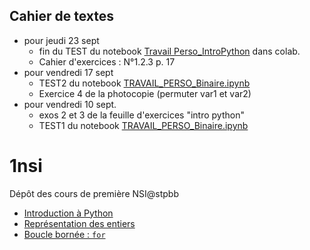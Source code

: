 ## Cahier de textes
* pour jeudi 23 sept
  *  fin du TEST du notebook [Travail Perso_IntroPython](https://colab.research.google.com/github/thfruchart/1nsi/blob/main/01/TRAVAIL_PERSONNEL_IntroPython.ipynb) dans colab.
  *  Cahier d'exercices : N°1.2.3 p. 17
* pour vendredi 17 sept
  *  TEST2 du notebook [TRAVAIL_PERSO_Binaire.ipynb](https://github.com/thfruchart/1nsi/blob/main/19/TRAVAIL_PERSO_Binaire.ipynb) 
  *  Exercice 4 de la photocopie (permuter var1 et var2)
* pour vendredi 10 sept.
  * exos 2 et 3 de la feuille d'exercices "intro python"
  * TEST1 du notebook [TRAVAIL_PERSO_Binaire.ipynb](https://github.com/thfruchart/1nsi/blob/main/19/TRAVAIL_PERSO_Binaire.ipynb)

# 1nsi
Dépôt des cours de première NSI@stpbb

* [Introduction à Python](https://github.com/thfruchart/1nsi/tree/main/01)
* [Représentation des entiers](https://github.com/thfruchart/1nsi/tree/main/19)
* [Boucle bornée : `for`](https://github.com/thfruchart/1nsi/tree/main/02)
